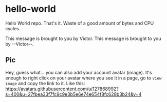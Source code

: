 # hello-world

Hello World repo. That's it. Waste of a good amount of bytes and CPU cycles.

This message is brought to you by Victor.
This message is brought to you by --Victor--.

## Pic

Hey, guess what... you can also add your account avatar (image). It's enough to right click on your avatar where you see it in a page, go to `view image` and copy the link to it.
Like this:  
https://avatars.githubusercontent.com/u/127868992?s=400&u=27fbea33f7fc9c9e3b5e6e74e654f8fc628b3b24&v=4